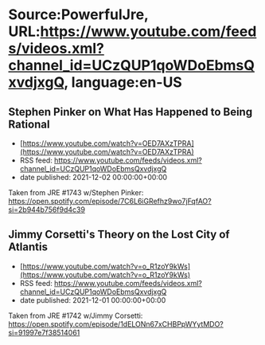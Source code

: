 # Source:PowerfulJre, URL:https://www.youtube.com/feeds/videos.xml?channel_id=UCzQUP1qoWDoEbmsQxvdjxgQ, language:en-US

## Stephen Pinker on What Has Happened to Being Rational
 - [https://www.youtube.com/watch?v=OED7AXzTPRA](https://www.youtube.com/watch?v=OED7AXzTPRA)
 - RSS feed: https://www.youtube.com/feeds/videos.xml?channel_id=UCzQUP1qoWDoEbmsQxvdjxgQ
 - date published: 2021-12-02 00:00:00+00:00

Taken from JRE #1743 w/Stephen Pinker:
https://open.spotify.com/episode/7C6L6iGRefhz9wo7jFqfAO?si=2b944b756f9d4c39

## Jimmy Corsetti's Theory on the Lost City of Atlantis
 - [https://www.youtube.com/watch?v=o_R1zoY9kWs](https://www.youtube.com/watch?v=o_R1zoY9kWs)
 - RSS feed: https://www.youtube.com/feeds/videos.xml?channel_id=UCzQUP1qoWDoEbmsQxvdjxgQ
 - date published: 2021-12-01 00:00:00+00:00

Taken from JRE #1742 w/Jimmy Corsetti:
https://open.spotify.com/episode/1dELONn67xCHBPpWYytMDO?si=91997e7f38514061

